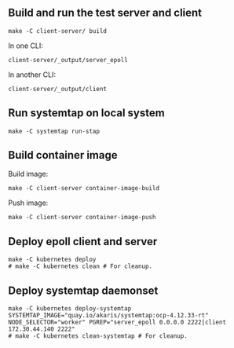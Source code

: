 ## Build and run the test server and client

```
make -C client-server/ build
```

In one CLI:
```
client-server/_output/server_epoll
```

In another CLI:
```
client-server/_output/client
```

## Run systemtap on local system

```
make -C systemtap run-stap
```

## Build container image

Build image:
```
make -C client-server container-image-build
```

Push image:
```
make -C client-server container-image-push
```

## Deploy epoll client and server

```
make -C kubernetes deploy
# make -C kubernetes clean # For cleanup.
```

## Deploy systemtap daemonset

```
make -C kubernetes deploy-systemtap SYSTEMTAP_IMAGE="quay.io/akaris/systemtap:ocp-4.12.33-rt" NODE_SELECTOR="worker" PGREP="server_epoll 0.0.0.0 2222|client 172.30.44.140 2222"
# make -C kubernetes clean-systemtap # For cleanup.
```
